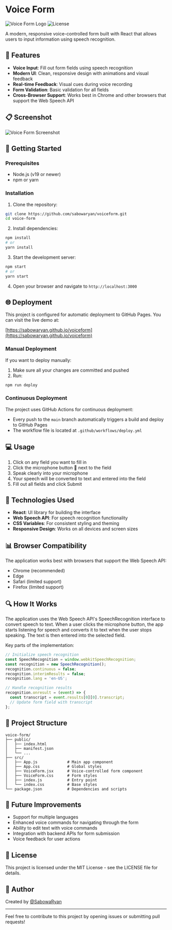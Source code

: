 # Voice Form

![Voice Form Logo](https://img.shields.io/badge/Voice%20Form-React-blue)
![License](https://img.shields.io/badge/License-MIT-green)

A modern, responsive voice-controlled form built with React that allows users to input information using speech recognition.

## 🎤 Features

- **Voice Input**: Fill out form fields using speech recognition
- **Modern UI**: Clean, responsive design with animations and visual feedback
- **Real-time Feedback**: Visual cues during voice recording
- **Form Validation**: Basic validation for all fields
- **Cross-Browser Support**: Works best in Chrome and other browsers that support the Web Speech API

## 📋 Screenshot

![Voice Form Screenshot](/public/images/voiceform-screenshot.png)

## 🚀 Getting Started

### Prerequisites

- Node.js (v19 or newer)
- npm or yarn

### Installation

1. Clone the repository:
```bash
git clone https://github.com/sabowaryan/voiceform.git
cd voice-form
```

2. Install dependencies:
```bash
npm install
# or
yarn install
```

3. Start the development server:
```bash
npm start
# or
yarn start
```

4. Open your browser and navigate to `http://localhost:3000`

## 🌐 Deployment

This project is configured for automatic deployment to GitHub Pages. You can visit the live demo at:

[https://sabowaryan.github.io/voiceform](https://sabowaryan.github.io/voiceform)

### Manual Deployment

If you want to deploy manually:

1. Make sure all your changes are committed and pushed
2. Run:
```bash
npm run deploy
```

### Continuous Deployment

The project uses GitHub Actions for continuous deployment:
- Every push to the `main` branch automatically triggers a build and deploy to GitHub Pages
- The workflow file is located at `.github/workflows/deploy.yml`

## 💻 Usage

1. Click on any field you want to fill in
2. Click the microphone button 🎤 next to the field
3. Speak clearly into your microphone
4. Your speech will be converted to text and entered into the field
5. Fill out all fields and click Submit

## 🔧 Technologies Used

- **React**: UI library for building the interface
- **Web Speech API**: For speech recognition functionality
- **CSS Variables**: For consistent styling and theming
- **Responsive Design**: Works on all devices and screen sizes

## 📊 Browser Compatibility

The application works best with browsers that support the Web Speech API:
- Chrome (recommended)
- Edge
- Safari (limited support)
- Firefox (limited support)

## 🔍 How It Works

The application uses the Web Speech API's SpeechRecognition interface to convert speech to text. When a user clicks the microphone button, the app starts listening for speech and converts it to text when the user stops speaking. The text is then entered into the selected field.

Key parts of the implementation:

```javascript
// Initialize speech recognition
const SpeechRecognition = window.webkitSpeechRecognition;
const recognition = new SpeechRecognition();
recognition.continuous = false;
recognition.interimResults = false;
recognition.lang = 'en-US';

// Handle recognition results
recognition.onresult = (event) => {
  const transcript = event.results[0][0].transcript;
  // Update form field with transcript
};
```

## 📁 Project Structure

```
voice-form/
├── public/
│   ├── index.html
│   ├── manifest.json
│   └── ...
├── src/
│   ├── App.js             # Main app component
│   ├── App.css            # Global styles
│   ├── VoiceForm.jsx      # Voice-controlled form component
│   ├── VoiceForm.css      # Form styles
│   ├── index.js           # Entry point
│   └── index.css          # Base styles
└── package.json           # Dependencies and scripts
```

## 📝 Future Improvements

- Support for multiple languages
- Enhanced voice commands for navigating through the form
- Ability to edit text with voice commands
- Integration with backend APIs for form submission
- Voice feedback for user actions

## 📄 License

This project is licensed under the MIT License - see the LICENSE file for details.

## 👤 Author

Created by [@SabowaRyan](https://x.com/SabowaRyan)

---

Feel free to contribute to this project by opening issues or submitting pull requests! 